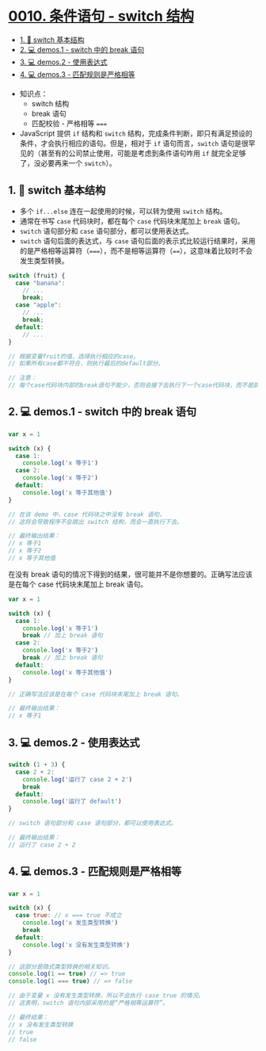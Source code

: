 # [0010. 条件语句 - switch 结构](https://github.com/Tdahuyou/TNotes.html-css-js/tree/main/notes/0010.%20%E6%9D%A1%E4%BB%B6%E8%AF%AD%E5%8F%A5%20-%20switch%20%E7%BB%93%E6%9E%84)

<!-- region:toc -->
- [1. 📒 switch 基本结构](#1--switch-基本结构)
- [2. 💻 demos.1 - switch 中的 break 语句](#2--demos1---switch-中的-break-语句)
- [3. 💻 demos.2 - 使用表达式](#3--demos2---使用表达式)
- [4. 💻 demos.3 - 匹配规则是严格相等](#4--demos3---匹配规则是严格相等)
<!-- endregion:toc -->
- 知识点：
  - switch 结构
  - break 语句
  - 匹配校验 - 严格相等 `===`
- JavaScript 提供 `if` 结构和 `switch` 结构，完成条件判断，即只有满足预设的条件，才会执行相应的语句。但是，相对于 `if` 语句而言，`switch` 语句是很罕见的（甚至有的公司禁止使用，可能是考虑到条件语句咋用 `if` 就完全足够了，没必要再来一个 `switch`）。

## 1. 📒 switch 基本结构

- 多个 `if...else` 连在一起使用的时候，可以转为使用 `switch` 结构。
- 通常在书写 `case` 代码块时，都在每个 `case` 代码块末尾加上 `break` 语句。
- `switch` 语句部分和 `case` 语句部分，都可以使用表达式。
- `switch` 语句后面的表达式，与 `case` 语句后面的表示式比较运行结果时，采用的是严格相等运算符（`===`），而不是相等运算符（`==`），这意味着比较时不会发生类型转换。

```javascript
switch (fruit) {
  case "banana":
    // ...
    break;
  case "apple":
    // ...
    break;
  default:
    // ...
}

// 根据变量fruit的值，选择执行相应的case。
// 如果所有case都不符合，则执行最后的default部分。

// 注意：
// 每个case代码块内部的break语句不能少，否则会接下去执行下一个case代码块，而不是跳出switch结构。
```

## 2. 💻 demos.1 - switch 中的 break 语句

```javascript
var x = 1

switch (x) {
  case 1:
    console.log('x 等于1')
  case 2:
    console.log('x 等于2')
  default:
    console.log('x 等于其他值')
}

// 在该 demo 中，case 代码块之中没有 break 语句，
// 这将会导致程序不会跳出 switch 结构，而会一直执行下去。

// 最终输出结果：
// x 等于1
// x 等于2
// x 等于其他值
```

在没有 break 语句的情况下得到的结果，很可能并不是你想要的。正确写法应该是在每个 case 代码块末尾加上 break 语句。

```javascript
var x = 1

switch (x) {
  case 1:
    console.log('x 等于1')
    break // 加上 break 语句
  case 2:
    console.log('x 等于2')
    break // 加上 break 语句
  default:
    console.log('x 等于其他值')
}

// 正确写法应该是在每个 case 代码块末尾加上 break 语句。

// 最终输出结果：
// x 等于1
```

## 3. 💻 demos.2 - 使用表达式

```javascript
switch (1 + 3) {
  case 2 + 2:
    console.log('运行了 case 2 + 2')
    break
  default:
    console.log('运行了 default')
}

// switch 语句部分和 case 语句部分，都可以使用表达式。

// 最终输出结果：
// 运行了 case 2 + 2
```

## 4. 💻 demos.3 - 匹配规则是严格相等

```javascript
var x = 1

switch (x) {
  case true: // x === true 不成立
    console.log('x 发生类型转换')
    break
  default:
    console.log('x 没有发生类型转换')
}

// 这部分是隐式类型转换的相关知识。
console.log(1 == true) // => true
console.log(1 === true) // => false

// 由于变量 x 没有发生类型转换，所以不会执行 case true 的情况。
// 这表明，switch 语句内部采用的是“严格相等运算符”。

// 最终结果：
// x 没有发生类型转换
// true
// false
```
